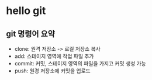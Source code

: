 # hello git

## git 명령어 요약

- clone: 원격 저장소 -> 로컬 저장소 복사
- add: 스테이지 영역에 작업 파일 추가
- commit: 커밋, 스테이지 영역의 파일을 가지고 커밋 생성 가능
- push: 원경 저장소에 커밋을 업로드
